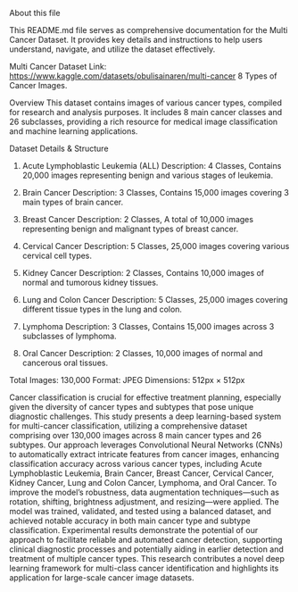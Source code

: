 About this file

This README.md file serves as comprehensive documentation for the Multi Cancer Dataset. It provides key details and instructions to help users understand, navigate, and utilize the dataset effectively.

Multi Cancer Dataset 
Link: https://www.kaggle.com/datasets/obulisainaren/multi-cancer
8 Types of Cancer Images.

Overview
This dataset contains images of various cancer types, compiled for research and analysis purposes. It includes 8 main cancer classes and 26 subclasses, providing a rich resource for medical image classification and machine learning applications.

Dataset Details & Structure
1. Acute Lymphoblastic Leukemia (ALL)
Description:
4 Classes,
Contains 20,000 images representing benign and various stages of leukemia.

2. Brain Cancer
Description:
3 Classes,
Contains 15,000 images covering 3 main types of brain cancer.

3. Breast Cancer 
Description:
2 Classes,
A total of 10,000 images representing benign and malignant types of breast cancer.

4. Cervical Cancer 
Description:
5 Classes,
25,000 images covering various cervical cell types.

5. Kidney Cancer 
Description:
2 Classes,
Contains 10,000 images of normal and tumorous kidney tissues.

6. Lung and Colon Cancer 
Description:
5 Classes,
25,000 images covering different tissue types in the lung and colon.

7. Lymphoma 
Description:
3 Classes,
Contains 15,000 images across 3 subclasses of lymphoma.

8. Oral Cancer 
Description:
2 Classes,
10,000 images of normal and cancerous oral tissues.

Total Images: 130,000 
Format: JPEG
Dimensions: 512px × 512px

Cancer classification is crucial for effective treatment planning, especially given the diversity of cancer types and subtypes that pose unique diagnostic challenges. This study presents a deep learning-based system for multi-cancer classification, utilizing a comprehensive dataset comprising over 130,000 images across 8 main cancer types and 26 subtypes. Our approach leverages Convolutional Neural Networks (CNNs) to automatically extract intricate features from cancer images, enhancing classification accuracy across various cancer types, including Acute Lymphoblastic Leukemia, Brain Cancer, Breast Cancer, Cervical Cancer, Kidney Cancer, Lung and Colon Cancer, Lymphoma, and Oral Cancer. To improve the model’s robustness, data augmentation techniques—such as rotation, shifting, brightness adjustment, and resizing—were applied. The model was trained, validated, and tested using a balanced dataset, and achieved notable accuracy in both main cancer type and subtype classification. Experimental results demonstrate the potential of our approach to facilitate reliable and automated cancer detection, supporting clinical diagnostic processes and potentially aiding in earlier detection and treatment of multiple cancer types. This research contributes a novel deep learning framework for multi-class cancer identification and highlights its application for large-scale cancer image datasets.

